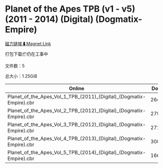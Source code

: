 # Planet of the Apes TPB (v1 - v5) (2011 - 2014) (Digital) (Dogmatix-Empire)

[磁力链接⬇Magnet Link](magnet:?xt=urn:btih:51d8f3fa6a1640fda99faabdb225578d7856348a&dn=Planet%20of%20the%20Apes%20TPB%20%28v1%20-%20v5%29%20%282011%20-%202014%29%20%28Digital%29%20%28Dogmatix-Empire%29)

打包下载📦仍在工事中

文件数：5

总大小：1.25GiB

Online | Download
--- | ---
Planet\_of\_the\_Apes\_Vol\_1\_TPB\_(2011)\_(Digital)\_(Dogmatix-Empire).cbr | 264.24MiB
Planet\_of\_the\_Apes\_Vol\_2\_TPB\_(2012)\_(Digital)\_(Dogmatix-Empire).cbr | 279.41MiB
Planet\_of\_the\_Apes\_Vol\_3\_TPB\_(2012)\_(Digital)\_(Dogmatix-Empire).cbr | 271.12MiB
Planet\_of\_the\_Apes\_Vol\_4\_TPB\_(2013)\_(Digital)\_(Dogmatix-Empire).cbr | 300.89MiB
Planet\_of\_the\_Apes\_Vol\_5\_TPB\_(2014)\_(Digital)\_(Dogmatix-Empire).cbr | 166.62MiB